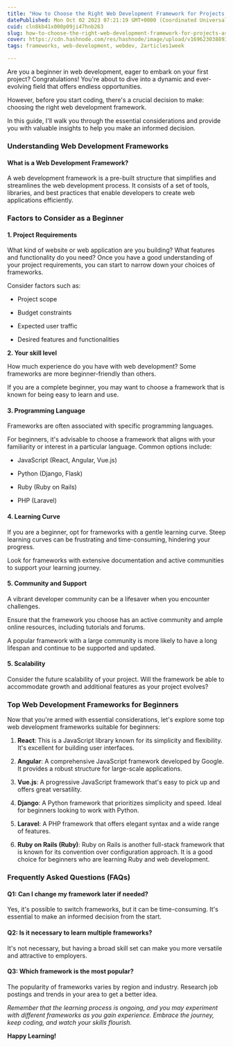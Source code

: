 ```yaml
---
title: "How to Choose the Right Web Development Framework for Projects as a Beginner"
datePublished: Mon Oct 02 2023 07:21:19 GMT+0000 (Coordinated Universal Time)
cuid: cln8kb41x000p09ji47hnb263
slug: how-to-choose-the-right-web-development-framework-for-projects-as-a-beginner
cover: https://cdn.hashnode.com/res/hashnode/image/upload/v1696230388938/6cc4a637-87f7-40bc-97d1-efd18b9b5eb3.jpeg
tags: frameworks, web-development, webdev, 2articles1week

---
```


Are you a beginner in web development, eager to embark on your first project? Congratulations! You're about to dive into a dynamic and ever-evolving field that offers endless opportunities.

However, before you start coding, there's a crucial decision to make: choosing the right web development framework.

In this guide, I'll walk you through the essential considerations and provide you with valuable insights to help you make an informed decision.

### Understanding Web Development Frameworks

#### What is a Web Development Framework?

A web development framework is a pre-built structure that simplifies and streamlines the web development process. It consists of a set of tools, libraries, and best practices that enable developers to create web applications efficiently.

### Factors to Consider as a Beginner

#### 1\. Project Requirements

What kind of website or web application are you building? What features and functionality do you need? Once you have a good understanding of your project requirements, you can start to narrow down your choices of frameworks.

Consider factors such as:

* Project scope
    
* Budget constraints
    
* Expected user traffic
    
* Desired features and functionalities
    

**2\. Your skill level**

How much experience do you have with web development? Some frameworks are more beginner-friendly than others.

If you are a complete beginner, you may want to choose a framework that is known for being easy to learn and use.

#### 3\. Programming Language

Frameworks are often associated with specific programming languages.

For beginners, it's advisable to choose a framework that aligns with your familiarity or interest in a particular language. Common options include:

* JavaScript (React, Angular, Vue.js)
    
* Python (Django, Flask)
    
* Ruby (Ruby on Rails)
    
* PHP (Laravel)
    

#### 4\. Learning Curve

If you are a beginner, opt for frameworks with a gentle learning curve. Steep learning curves can be frustrating and time-consuming, hindering your progress.

Look for frameworks with extensive documentation and active communities to support your learning journey.

#### 5\. Community and Support

A vibrant developer community can be a lifesaver when you encounter challenges.

Ensure that the framework you choose has an active community and ample online resources, including tutorials and forums.

A popular framework with a large community is more likely to have a long lifespan and continue to be supported and updated.

#### 5\. Scalability

Consider the future scalability of your project. Will the framework be able to accommodate growth and additional features as your project evolves?

### Top Web Development Frameworks for Beginners

Now that you're armed with essential considerations, let's explore some top web development frameworks suitable for beginners:

1. **React**: This is a JavaScript library known for its simplicity and flexibility. It's excellent for building user interfaces.
    
2. **Angular**: A comprehensive JavaScript framework developed by Google. It provides a robust structure for large-scale applications.
    
3. **Vue.js**: A progressive JavaScript framework that's easy to pick up and offers great versatility.
    
4. **Django**: A Python framework that prioritizes simplicity and speed. Ideal for beginners looking to work with Python.
    
5. **Laravel**: A PHP framework that offers elegant syntax and a wide range of features.
    
6. **Ruby on Rails (Ruby)**: Ruby on Rails is another full-stack framework that is known for its convention over configuration approach. It is a good choice for beginners who are learning Ruby and web development.
    

### Frequently Asked Questions (FAQs)

#### Q1: Can I change my framework later if needed?

Yes, it's possible to switch frameworks, but it can be time-consuming. It's essential to make an informed decision from the start.

#### Q2: Is it necessary to learn multiple frameworks?

It's not necessary, but having a broad skill set can make you more versatile and attractive to employers.

#### Q3: Which framework is the most popular?

The popularity of frameworks varies by region and industry. Research job postings and trends in your area to get a better idea.

*Remember that the learning process is ongoing, and you may experiment with different frameworks as you gain experience. Embrace the journey, keep coding, and watch your skills flourish.*

**Happy Learning!**